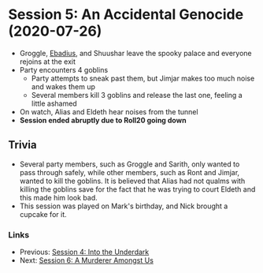 # Session 5: An Accidental Genocide (2020-07-26)
* Groggle, [Ebadius](../../characters/pcs/ebadius.md), and Shuushar leave the spooky palace and everyone rejoins at the exit
* Party encounters 4 goblins
    * Party attempts to sneak past them, but Jimjar makes too much noise and wakes them up
    * Several members kill 3 goblins and release the last one, feeling a little ashamed
* On watch, Alias and Eldeth hear noises from the tunnel
* **Session ended abruptly due to Roll20 going down**

## Trivia
* Several party members, such as Groggle and Sarith, only wanted to pass through safely, while other members, such as Ront and Jimjar, wanted to kill the goblins. It is believed that Alias had not qualms with killing the goblins save for the fact that he was trying to court Eldeth and this made him look bad.
* This session was played on Mark's birthday, and Nick brought a cupcake for it.

### Links
* Previous: [Session 4: Into the Underdark](session4-2020-07-12.md)
* Next: [Session 6: A Murderer Amongst Us](session6-2020-08-16.md)
